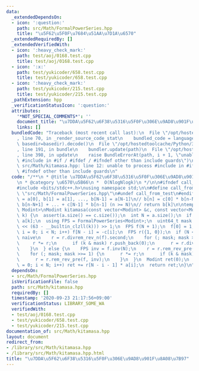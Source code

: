 ```yaml
---
data:
  _extendedDependsOn:
  - icon: ':question:'
    path: src/Math/FormalPowerSeries.hpp
    title: "\u5F62\u5F0F\u7684\u51AA\u7D1A\u6570"
  _extendedRequiredBy: []
  _extendedVerifiedWith:
  - icon: ':heavy_check_mark:'
    path: test/aoj/0168.test.cpp
    title: test/aoj/0168.test.cpp
  - icon: ':x:'
    path: test/yukicoder/658.test.cpp
    title: test/yukicoder/658.test.cpp
  - icon: ':heavy_check_mark:'
    path: test/yukicoder/215.test.cpp
    title: test/yukicoder/215.test.cpp
  _pathExtension: hpp
  _verificationStatusIcon: ':question:'
  attributes:
    '*NOT_SPECIAL_COMMENTS*': ''
    document_title: "\u7DDA\u5F62\u6F38\u5316\u5F0F\u306E\u9AD8\u901F\u8A08\u7B97"
    links: []
  bundledCode: "Traceback (most recent call last):\n  File \"/opt/hostedtoolcache/Python/3.8.5/x64/lib/python3.8/site-packages/onlinejudge_verify/documentation/build.py\"\
    , line 70, in _render_source_code_stat\n    bundled_code = language.bundle(stat.path,\
    \ basedir=basedir).decode()\n  File \"/opt/hostedtoolcache/Python/3.8.5/x64/lib/python3.8/site-packages/onlinejudge_verify/languages/cplusplus.py\"\
    , line 191, in bundle\n    bundler.update(path)\n  File \"/opt/hostedtoolcache/Python/3.8.5/x64/lib/python3.8/site-packages/onlinejudge_verify/languages/cplusplus_bundle.py\"\
    , line 398, in update\n    raise BundleErrorAt(path, i + 1, \"unable to process\
    \ #include in #if / #ifdef / #ifndef other than include guards\")\nonlinejudge_verify.languages.cplusplus_bundle.BundleErrorAt:\
    \ src/Math/kitamasa.hpp: line 12: unable to process #include in #if / #ifdef /\
    \ #ifndef other than include guards\n"
  code: "/**\n * @title \u7DDA\u5F62\u6F38\u5316\u5F0F\u306E\u9AD8\u901F\u8A08\u7B97\
    \n * @category \u6570\u5B66\n *  O(NlogNlogk)\n */\n\n#ifndef call_from_test\n\
    #include <bits/stdc++.h>\nusing namespace std;\n\n#define call_from_test\n#include\
    \ \"src/Math/FormalPowerSeries.hpp\"\n#undef call_from_test\n#endif\n\n// b[0]\
    \ = a[0], b[1] = a[1], ..., b[N-1] = a[N-1]\n// b[n] = c[0] * b[n-N] + c[1] *\
    \ b[n-N+1] + ... + c[N-1] * b[n-1] (n >= N)\n// return b[k]\n\ntemplate <class\
    \ Modint>\nModint kitamasa(const vector<Modint> &c, const vector<Modint> &a, uint64_t\
    \ k) {\n  assert(a.size() == c.size());\n  int N = a.size();\n  if (k < N) return\
    \ a[k];\n  using FPS = FormalPowerSeries<Modint>;\n  uint64_t mask = (uint64_t(1)\
    \ << (63 - __builtin_clzll(k))) >> 1;\n  FPS f(N + 1);\n  f[0] = 1;\n  for (int\
    \ i = 0; i < N; i++) f[N - i] = -c[i];\n  FPS r({1, 0});\n  if (N < 1150) {  //\
    \ naive\n    r = r.divrem_rev_n(f).second;\n    for (; mask; mask >>= 1) {\n \
    \     r *= r;\n      if (k & mask) r.push_back(0);\n      r = r.divrem_rev_n(f).second;\n\
    \    }\n  } else {\n    FPS inv = f.inv(N);\n    r = r.rem_rev_pre(f, inv);\n\
    \    for (; mask; mask >>= 1) {\n      r *= r;\n      if (k & mask) r.push_back(0);\n\
    \      r = r.rem_rev_pre(f, inv);\n    }\n  }\n  Modint ret(0);\n  for (int i\
    \ = 0; i < N; i++) ret += r[N - i - 1] * a[i];\n  return ret;\n}\n"
  dependsOn:
  - src/Math/FormalPowerSeries.hpp
  isVerificationFile: false
  path: src/Math/kitamasa.hpp
  requiredBy: []
  timestamp: '2020-09-23 21:17:56+09:00'
  verificationStatus: LIBRARY_SOME_WA
  verifiedWith:
  - test/aoj/0168.test.cpp
  - test/yukicoder/658.test.cpp
  - test/yukicoder/215.test.cpp
documentation_of: src/Math/kitamasa.hpp
layout: document
redirect_from:
- /library/src/Math/kitamasa.hpp
- /library/src/Math/kitamasa.hpp.html
title: "\u7DDA\u5F62\u6F38\u5316\u5F0F\u306E\u9AD8\u901F\u8A08\u7B97"
---
```

